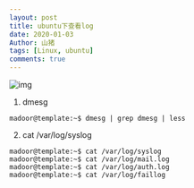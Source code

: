 ```yaml
---
layout: post
title: ubuntu下查看log
date: 2020-01-03
Author: 山猪
tags: [Linux, ubuntu]
comments: true
---
```

![img](https://www.howtogeek.com/wp-content/uploads/2012/07/ximage8.png.pagespeed.gp+jp+jw+pj+ws+js+rj+rp+rw+ri+cp+md.ic.qSWlkYkoXy.png)

<!-- more -->

1. dmesg

```console
madoor@template:~$ dmesg | grep dmesg | less
```

2. cat /var/log/syslog

```console
madoor@template:~$ cat /var/log/syslog
madoor@template:~$ cat /var/log/mail.log
madoor@template:~$ cat /var/log/auth.log
madoor@template:~$ cat /var/log/faillog
```
